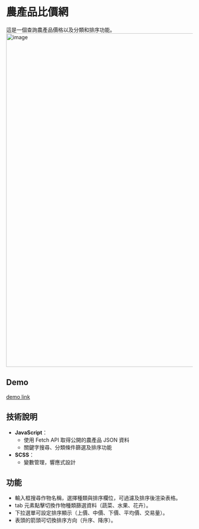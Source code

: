 # 農產品比價網

這是一個查詢農產品價格以及分類和排序功能。
<img width="1913" height="898" alt="image" src="https://github.com/user-attachments/assets/9df9f617-58d3-4917-ba9c-4f36ecf10dce" />


## Demo

[demo link](https://a24985693.github.io/veg-price-compare/)


## 技術說明

- **JavaScript**：
  - 使用 Fetch API 取得公開的農產品 JSON 資料
  - 關鍵字搜尋、分類條件篩選及排序功能
- **SCSS**：
  - 變數管理，響應式設計
 

## 功能

- 輸入框搜尋作物名稱，選擇種類與排序欄位，可過濾及排序後渲染表格。
- tab 元素點擊切換作物種類篩選資料（蔬菜、水果、花卉）。
- 下拉選單可設定排序顯示（上價、中價、下價、平均價、交易量）。
- 表頭的箭頭可切換排序方向（升序、降序）。
